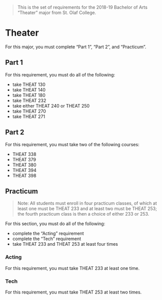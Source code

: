 > This is the set of requirements for the 2018-19 Bachelor of Arts “Theater”
> major from St. Olaf College.

# Theater
For this major, you must complete “Part 1”, “Part 2”, and “Practicum”.

## Part 1
For this requirement, you must do all of the following:

- take THEAT 130
- take THEAT 140
- take THEAT 180
- take THEAT 232
- take either THEAT 240 or THEAT 250
- take THEAT 270
- take THEAT 271


## Part 2
For this requirement, you must take two of the following courses:

- THEAT 338
- THEAT 379
- THEAT 380
- THEAT 394
- THEAT 398


## Practicum
> Note: All students must enroll in four practicum classes, of which at least
> one must be THEAT 233 and at least two must be THEAT 253; the fourth practicum
> class is then a choice of either 233 or 253.

For this section, you must do all of the following:

- complete the “Acting” requirement
- complete the “Tech” requirement
- take THEAT 233 and THEAT 253 at least four times

### Acting
For this requirement, you must take THEAT 233 at least one time.

### Tech
For this requirement, you must take THEAT 253 at least two times.


